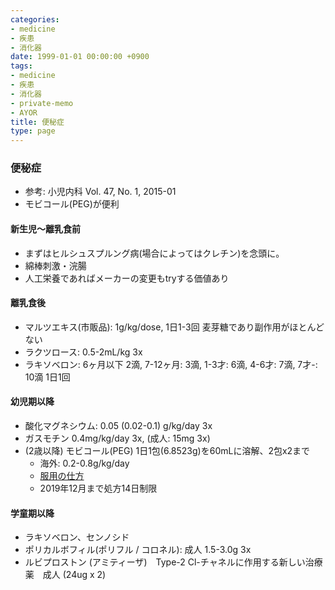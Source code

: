 ```yaml
---
categories:
- medicine
- 疾患
- 消化器
date: 1999-01-01 00:00:00 +0900
tags:
- medicine
- 疾患
- 消化器
- private-memo
- AYOR
title: 便秘症
type: page
---
```


### 便秘症

- 参考: 小児内科 Vol. 47, No. 1, 2015-01
- モビコール(PEG)が便利

#### 新生児〜離乳食前

- まずはヒルシュスプルング病(場合によってはクレチン)を念頭に。
- 綿棒刺激・浣腸
- 人工栄養であればメーカーの変更もtryする価値あり

#### 離乳食後

- マルツエキス(市販品): 1g/kg/dose, 1日1-3回
    麦芽糖であり副作用がほとんどない
- ラクツロース: 0.5-2mL/kg 3x
- ラキソベロン: 6ヶ月以下 2滴, 7-12ヶ月: 3滴, 1-3才: 6滴, 4-6才: 7滴,
    7才-: 10滴 1日1回

#### 幼児期以降

- 酸化マグネシウム: 0.05 (0.02-0.1) g/kg/day 3x
- ガスモチン 0.4mg/kg/day 3x, (成人: 15mg 3x)
- (2歳以降) モビコール(PEG) 1日1包(6.8523g)を60mLに溶解、2包x2まで
  - 海外: 0.2-0.8g/kg/day
  - [服用の仕方](http://www.mochida.co.jp/dis/medicaldomain/gastroenterology/movicol/info/howto_b.html)
  - 2019年12月まで処方14日制限

#### 学童期以降

- ラキソベロン、センノシド
- ポリカルボフィル(ポリフル / コロネル): 成人 1.5-3.0g 3x
- ルビプロストン (アミティーザ)　Type-2
    Cl-チャネルに作用する新しい治療薬　成人 (24ug x 2)
